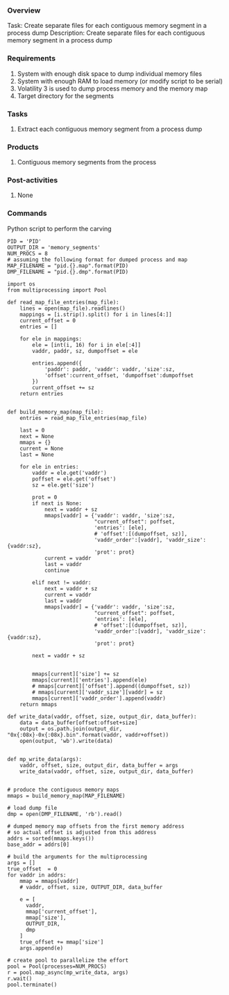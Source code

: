 
### Overview

Task: Create separate files for each contiguous memory segment in a process dump
Description: Create separate files for each contiguous memory segment in a process dump

### Requirements
1. System with enough disk space to dump individual memory files
2. System with enough RAM to load memory (or modify script to be serial)
3. Volatility 3 is used to dump process memory and the memory map
4. Target directory for the segments

### Tasks
1. Extract each contiguous memory segment from a process dump

### Products
1. Contiguous memory segments from the process

### Post-activities
1. None

### Commands

Python script to perform the carving
```
PID = 'PID'
OUTPUT_DIR = 'memory_segments'
NUM_PROCS = 8
# assuming the following format for dumped process and map
MAP_FILENAME = "pid.{}.map".format(PID)
DMP_FILENAME = "pid.{}.dmp".format(PID)

import os
from multiprocessing import Pool

def read_map_file_entries(map_file):
    lines = open(map_file).readlines()
    mappings = [i.strip().split() for i in lines[4:]]
    current_offset = 0
    entries = []
    
    for ele in mappings:
        ele = [int(i, 16) for i in ele[:4]]
        vaddr, paddr, sz, dumpoffset = ele
        
        entries.append({
            'paddr': paddr, 'vaddr': vaddr, 'size':sz, 
            'offset':current_offset, 'dumpoffset':dumpoffset
        })
        current_offset += sz
    return entries


def build_memory_map(map_file):
    entries = read_map_file_entries(map_file)

    last = 0
    next = None
    mmaps = {}
    current = None
    last = None
    
    for ele in entries:
        vaddr = ele.get('vaddr')
        poffset = ele.get('offset')
        sz = ele.get('size')

        prot = 0
        if next is None:
            next = vaddr + sz
            mmaps[vaddr] = {'vaddr': vaddr, 'size':sz, 
                            "current_offset": poffset,
                            'entries': [ele],
                            # 'offset':[(dumpoffset, sz)], 
                            'vaddr_order':[vaddr], 'vaddr_size': {vaddr:sz},
                            'prot': prot}
            current = vaddr
            last = vaddr
            continue

        elif next != vaddr:
            next = vaddr + sz
            current = vaddr
            last = vaddr
            mmaps[vaddr] = {'vaddr': vaddr, 'size':sz, 
                            "current_offset": poffset,
                            'entries': [ele],
                            # 'offset':[(dumpoffset, sz)], 
                            'vaddr_order':[vaddr], 'vaddr_size': {vaddr:sz},
                            'prot': prot}

        next = vaddr + sz


        mmaps[current]['size'] += sz
        mmaps[current]['entries'].append(ele)
        # mmaps[current]['offset'].append((dumpoffset, sz))
        # mmaps[current]['vaddr_size'][vaddr] = sz
        mmaps[current]['vaddr_order'].append(vaddr)
    return mmaps

def write_data(vaddr, offset, size, output_dir, data_buffer):
    data = data_buffer[offset:offset+size]
    output = os.path.join(output_dir, "0x{:08x}-0x{:08x}.bin".format(vaddr, vaddr+offset))
    open(output, 'wb').write(data)


def mp_write_data(args):
    vaddr, offset, size, output_dir, data_buffer = args
    write_data(vaddr, offset, size, output_dir, data_buffer)


# produce the contiguous memory maps
mmaps = build_memory_map(MAP_FILENAME)

# load dump file
dmp = open(DMP_FILENAME, 'rb').read()

# dumped memory map offsets from the first memory address
# so actual offset is adjusted from this address
addrs = sorted(mmaps.keys())
base_addr = addrs[0]

# build the arguments for the multiprocessing
args = []
true_offset  = 0
for vaddr in addrs:
    mmap = mmaps[vaddr]
    # vaddr, offset, size, OUTPUT_DIR, data_buffer
    
    e = [
      vaddr, 
      mmap['current_offset'], 
      mmap['size'],
      OUTPUT_DIR,
      dmp 
    ]
    true_offset += mmap['size']
    args.append(e)

# create pool to parallelize the effort
pool = Pool(processes=NUM_PROCS)
r = pool.map_async(mp_write_data, args)
r.wait()
pool.terminate()
```
